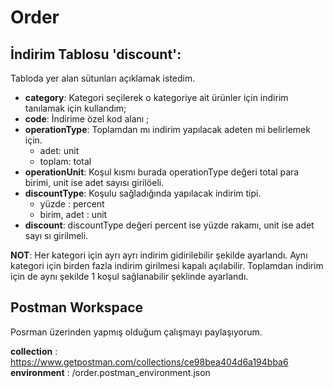 Order
========================

İndirim Tablosu 'discount':
--------------
Tabloda yer alan sütunları açıklamak istedim.

* **category**: Kategori seçilerek o kategoriye ait ürünler için indirim tanılamak için kullandım;
* **code**: İndirime özel kod alanı ;
* **operationType**: Toplamdan mı indirim yapılacak adeten mi belirlemek için. 
    * adet: unit
    * toplam: total
* **operationUnit**: Koşul kısmı burada operationType değeri total para birimi, unit ise adet sayısı girilöeli.
* **discountType**: Koşulu sağladığında yapılacak indirim tipi.
    * yüzde : percent
    * birim, adet : unit
* **discount**: discountType değeri percent ise yüzde rakamı, unit ise adet sayı sı girilmeli.

**NOT**: Her kategori için ayrı ayrı indirim gidirilebilir şekilde ayarlandı. Aynı kategori için birden fazla indirim girilmesi kapalı açılabilir. 
Toplamdan indirim için de aynı şekilde 1 koşul sağlanabilir şeklinde ayarlandı.

Postman Workspace
--------------
Posrman üzerinden yapmış olduğum çalışmayı paylaşıyorum. 

**collection** : https://www.getpostman.com/collections/ce98bea404d6a194bba6
**environment** : /order.postman_environment.json

